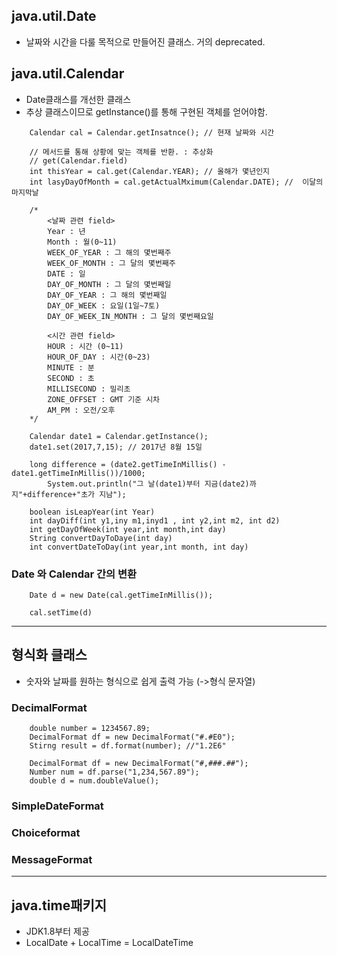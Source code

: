## java.util.Date
- 날짜와 시간을 다룰 목적으로 만들어진 클래스. 거의 deprecated.
## java.util.Calendar
- Date클래스를 개선한 클래스
- 추상 클래스이므로  getInstance()를 통해 구현된 객체를 얻어야함.
```
	Calendar cal = Calendar.getInsatnce(); // 현재 날짜와 시간
	
	// 메서드를 통해 상황에 맞는 객체를 반환. : 추상화
	// get(Calendar.field)
	int thisYear = cal.get(Calendar.YEAR); // 올해가 몇년인지
	int lasyDayOfMonth = cal.getActualMximum(Calendar.DATE); //  이달의 마지막날

	/*
		<날짜 관련 field>
		Year : 년
		Month : 월(0~11)
		WEEK_OF_YEAR : 그 해의 몇번째주
		WEEK_OF_MONTH : 그 달의 몇번째주
		DATE : 일
		DAY_OF_MONTH : 그 달의 몇번째일
		DAY_OF_YEAR : 그 해의 몇번째일
		DAY_OF_WEEK : 요일(1일~7토)
		DAY_OF_WEEK_IN_MONTH : 그 달의 몇번째요일

		<시간 관련 field>
		HOUR : 시간 (0~11)
		HOUR_OF_DAY : 시간(0~23)
		MINUTE : 분
		SECOND : 초
		MILLISECOND : 밀리초
		ZONE_OFFSET : GMT 기준 시차
		AM_PM : 오전/오후
	*/
```
```
	Calendar date1 = Calendar.getInstance();
	date1.set(2017,7,15); // 2017년 8월 15일
	
	long difference = (date2.getTimeInMillis() - date1.getTimeInMillis())/1000;
		System.out.println("그 날(date1)부터 지금(date2)까지"+difference+"초가 지남");

	boolean isLeapYear(int Year)
	int dayDiff(int y1,iny m1,inyd1 , int y2,int m2, int d2)
	int getDayOfWeek(int year,int month,int day)
	String convertDayToDaye(int day)
	int convertDateToDay(int year,int month, int day)

```

### Date 와 Calendar 간의 변환
```
	Date d = new Date(cal.getTimeInMillis());

	cal.setTime(d)
```

---

## 형식화 클래스
- 숫자와 날짜를 원하는 형식으로 쉽게 출력 가능 (->형식 문자열)
### DecimalFormat
```
	double number = 1234567.89;
	DecimalFormat df = new DecimalFormat("#.#E0");
	Stirng result = df.format(number); //"1.2E6"

	DecimalFormat df = new DecimalFormat("#,###.##");
	Number num = df.parse("1,234,567.89");
	double d = num.doubleValue();
```

### SimpleDateFormat

### Choiceformat

### MessageFormat

---

## java.time패키지
- JDK1.8부터 제공
- LocalDate + LocalTime = LocalDateTime


